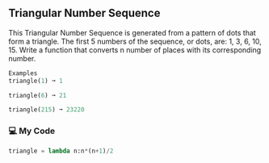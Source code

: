 ## Triangular Number Sequence

This Triangular Number Sequence is generated from a pattern of dots that form a triangle. The first 5 numbers of the sequence, or dots, are: 1, 3, 6, 10, 15. Write a function that converts n number of places with its corresponding number.
```python
Examples
triangle(1) ➞ 1

triangle(6) ➞ 21

triangle(215) ➞ 23220
```
### :computer: My Code
```python
triangle = lambda n:n*(n+1)/2
```
